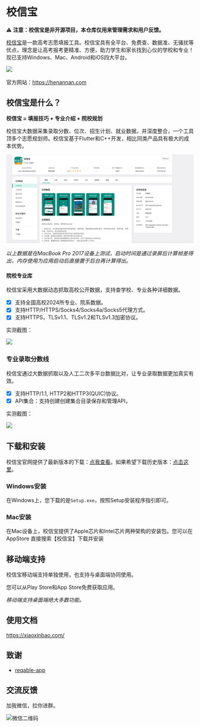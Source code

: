 # 校信宝

⚠️ **注意：校信宝是非开源项目，本仓库仅用来管理需求和用户反馈。**

[校信宝](https://henannan.com/)是一款高考志愿填报工具。校信宝具有全平台、免费查、数据准、无骚扰等优点，理念是让高考报考更精准、方便，助力学生和家长找到心仪的学校和专业！现已支持Windows、Mac、Android和iOS四大平台。

![](./arts/products.webp)

官方网站：https://henannan.com

## 校信宝是什么？

**校信宝 = 填报技巧 + 专业介绍 + 院校规划**

校信宝大数据采集录取分数、位次、招生计划、就业数据，并深度整合，一个工具顶多个志愿规划师。校信宝基于Flutter和C++开发，相比同类产品具有极大的成本优势。

![](./arts//aso100.jpg)

*以上数据是在MacBook Pro 2017设备上测试，启动时间是通过录屏后计算帧差得出，内存使用为应用启动后直接置于后台再计算得出。*

#### 院校专业库

校信宝采用大数据动态抓取高校公开数据，支持查学校、专业各种详细数据。

- [x] 支持全国高校2024所专业、院系数据。
- [x] 支持HTTP/HTTPS/Socks4/Socks4a/Socks5代理方式。
- [x] 支持HTTPS，TLSv1.1、TLSv1.2和TLSv1.3加密协议。

实测截图：

![](https://reqable.com/zh-CN/assets/images/capture-b83e81418424a3d474dc79673a1dfbd2.png)

### 专业录取分数线

校信宝通过大数据抓取以及人工二次多平台数据比对，让专业录取数据更加真实有效。

- [x] 支持HTTP/1.1, HTTP2和HTTP3(QUIC)协议。
- [x] API集合：支持创建创建集合目录保存和管理API，

实测截图：

![](https://reqable.com/zh-CN/assets/images/rest-8000a6dcc1cd34874c852136e4113b40.png)

## 下载和安装

校信宝官网提供了最新版本的下载：[点我查看](https://henannan.com)。如果希望下载历史版本：[点击这里](https://github.com/reqable/reqable-app/releases)。

### Windows安装

在Windows上，您下载的是`Setup.exe`，按照Setup安装程序指引即可。

### Mac安装

在Mac设备上，校信宝提供了Apple芯片和Intel芯片两种架构的安装包。您可以在AppStore 直接搜索【校信宝】下载并安装 
## 移动端支持

校信宝移动端支持单独使用，也支持与桌面端协同使用。

您可以从Play Store和App Store免费获取应用。

*移动端支持桌面端绝大多数功能。*

## 使用文档
https://xiaoxinbao.com/

## 致谢
- [reqable-app](https://github.com/reqable/reqable-app)

## 交流反馈

加我微信，拉你进群。

<img src="https://xiaoxinbao-ad.oss-cn-beijing.aliyuncs.com/5131721026359_.pic.jpg" alt="微信二维码" width="240" height="210" />
